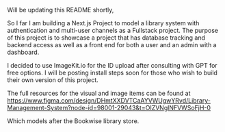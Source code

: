 Will be updating this README shortly,

So I far I am building a Next.js Project to model a library system with authentication and multi-user channels as a Fullstack project. The purpose of this project is to showcase a project that has database tracking and backend access as well as a front end for both a user and an admin with a dashboard.

I decided to use ImageKit.io for the ID upload after consulting with GPT for free options. I will be posting install steps soon for those who wish to build their own version of this project. 

The full resources for the visual and image items can be found at
https://www.figma.com/design/DHmtXXDVTCaAYVWUgwYRvd/Library-Management-System?node-id=98001-29043&t=OIZVNglNFVWSoFjH-0

Which models after the Bookwise library store.
